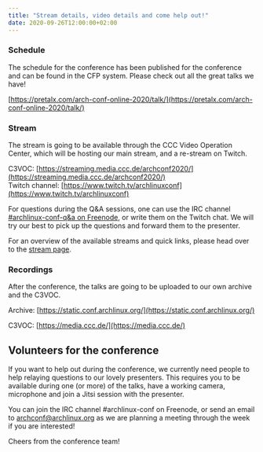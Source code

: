 ```yaml
---
title: "Stream details, video details and come help out!"
date: 2020-09-26T12:00:00+02:00
---
```


### Schedule

The schedule for the conference has been published for the conference and can be
found in the CFP system. Please check out all the great talks we have!

[https://pretalx.com/arch-conf-online-2020/talk/](https://pretalx.com/arch-conf-online-2020/talk/)


### Stream
The stream is going to be available through the CCC Video Operation Center,
which will be hosting our main stream, and a re-stream on Twitch.

C3VOC: [https://streaming.media.ccc.de/archconf2020/](https://streaming.media.ccc.de/archconf2020/)  
Twitch channel: [https://www.twitch.tv/archlinuxconf](https://www.twitch.tv/archlinuxconf)

For questions during the Q&A sessions, one can use the IRC channel
[#archlinux-conf-q&a on
Freenode](https://kiwiirc.com/nextclient/irc.freenode.net/?nick=ArchConf%7C?#archlinux-conf-q&a),
or write them on the Twitch chat. We will try our best to pick up the questions
and forward them to the presenter.

For an overview of the available streams and quick links, please head over to the [stream page](/pages/stream/).


### Recordings
After the conference, the talks are going to be uploaded to our own archive and the C3VOC.

Archive: [https://static.conf.archlinux.org/](https://static.conf.archlinux.org/)

C3VOC: [https://media.ccc.de/](https://media.ccc.de/)


## Volunteers for the conference

If you want to help out during the conference, we currently need people to help
relaying questions to our lovely presenters. This requires you to be available
during one (or more) of the talks, have a working camera, microphone and join a
Jitsi session with the presenter.

You can join the IRC channel #archlinux-conf on Freenode, or send an email to
archconf@archlinux.org as we are planning a meeting through the week if you are
interested!


Cheers from the conference team!
